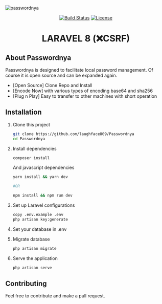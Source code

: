 ![passwordnya](https://user-images.githubusercontent.com/59151948/116514058-10624500-a8fd-11eb-9030-c052673a3634.png)

<p align="center">
<a href="https://travis-ci.org/laravel/framework"><img src="https://travis-ci.org/laravel/framework.svg" alt="Build Status"></a>
<a href="https://packagist.org/packages/laravel/framework"><img src="https://img.shields.io/packagist/l/laravel/framework" alt="License"></a>
</p>

<h1 align="center">LARAVEL 8 (❌CSRF)</h1>

## About Passwordnya

Passwordnya is designed to facilitate local password management. Of course it is open source and can be expanded again.

- [Open Source] Clone Repo and Install 
- [Encode Now] with various types of encoding base64 and sha256
- [Plug n Play] Easy to transfer to other machines with short operation


## Installation
1. Clone this project
    ```bash
    git clone https://github.com/laughface809/Passwordnya
    cd Passwordnya
    ```
2. Install dependencies
    ```bash
    composer install
    ```
    And javascript dependencies
    ```bash
    yarn install && yarn dev

    #OR

    npm install && npm run dev
    ```

3. Set up Laravel configurations
    ```bash
    copy .env.example .env
    php artisan key:generate
    ```

4. Set your database in .env

5. Migrate database
    ```bash
    php artisan migrate
    ```

6. Serve the application
    ```bash
    php artisan serve
    ```

## Contributing
Feel free to contribute and make a pull request.
